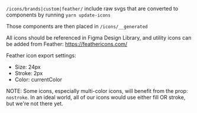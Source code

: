 `/icons/brands|custom|feather/` include raw svgs that are converted to components by running `yarn update-icons`

Those components are then placed in `/icons/__generated`

All icons should be referenced in Figma Design Library, and utility icons can be added from Feather: https://feathericons.com/ 

Feather icon export settings:

* Size: 24px
* Stroke: 2px
* Color: currentColor

NOTE: Some icons, especially multi-color icons, will benefit from the prop: `nostroke`.  In an ideal world, all of our icons would use either fill OR stroke, but we're not there yet.  